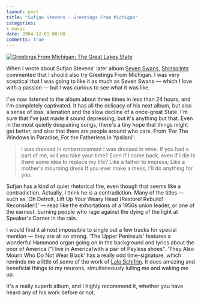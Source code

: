 ```yaml
---
layout: post
title: "Sufjan Stevens - Greetings From Michigan"
categories:
- music
date: 2004-12-01 00:00
comments: true
---
```


<p class="img-shadow"><a href="http://www.amazon.com/exec/obidos/ASIN/B00009V7TZ/" target="_blank"><img src="http://images.amazon.com/images/P/B00009V7TZ.01._PE_.jpg" alt="Greetings From Michigan: The Great Lakes State" border="0" /></a></p><p>When I wrote about Sufjan Stevens' later album <a href="http://www.rousette.org.uk/blog/archives/2004/04/17/sufjan-stevens-seven-swans/">Seven Swans</a>, <a href="http://blogginmynoggin.blogspot.com/">Shinsplints</a> commented that I should also try Greetings From Michigan. I was very sceptical that I was going to like it as much as Seven Swans &mdash; which I love with a passion &mdash; but I was curious to see what it was like.</p>

<p>I've now listened to the album about three times in less than 24 hours, and I'm completely captivated. It has all the delicacy of his next album, but also a sense of loss, alienation and the slow decline of a once-great State. I'm sure that I've just made it sound depressing, but it's anything but that. Even in the most quietly despairing songs, there's a tiny hope that things might get better, and also that there are people around who care. From 'For The Windows in Paradise, For the Fatherless in Ypsilani':</p>

<blockquote>
<p>I was dressed in embarrassment
I was dressed in wine.
If you had a part of me, will you take your time?
Even if I come back, even if I die
Is there some idea to replace my life?
Like a father to impress;
Like a mother's mourning dress
If you ever make a mess, I'll do anything for you.</p>
</blockquote>

<p>Sufjan has a kind of quiet rhetorical fire, even though that seems like a contradiction. Actually, I think he <em>is</em> a contradiction. Many of the titles &mdash; such as 'Oh Detroit, Lift Up Your Weary Head (Restore! Rebuild! Reconsider!)' &mdash; read like the exhortations of a 1950s union leader, or one of the earnest, burning people who rage against the dying of the light at Speaker's Corner in the rain.</p>

<p>I would find it almost impossible to single out a few tracks for special mention &mdash; they are all so strong. 'The Upper Peninsula' features a wonderful Hammond organ going on in the background and lyrics about the poor of America ("I live in America/with a pair of Payless shoes". 'They Also Mourn Who Do Not Wear Black' has a really odd time-signature, which reminds me a little of some of the work of <a href="http://www.mfiles.co.uk/Composers/Lalo-Schifrin.htm">Lalo Schifrin</a>. It does amazing and beneficial things to my neurons, simultaneously lulling me and waking me up.</p>

<p>It's a really superb album, and I highly recommend it, whether you have heard any of his work before or not.</p>


